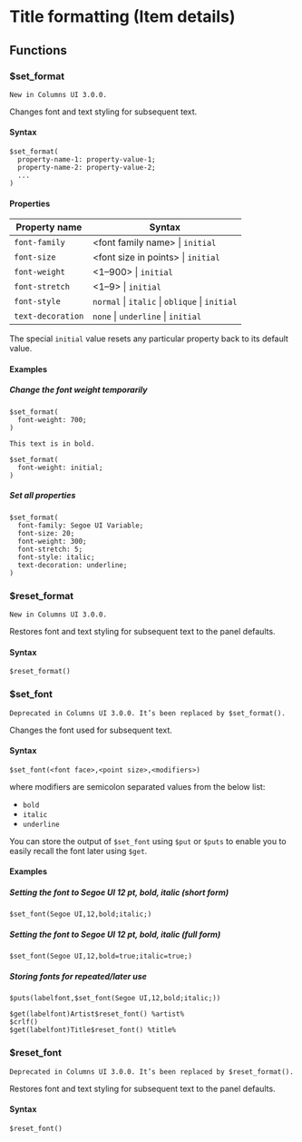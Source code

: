 # Title formatting (Item details)

## Functions

### \$set_format

```{note}
New in Columns UI 3.0.0.
```

Changes font and text styling for subsequent text.

#### Syntax

```
$set_format(
  property-name-1: property-value-1;
  property-name-2: property-value-2;
  ...
)
```

#### Properties

| Property name     | Syntax                                           |
| ----------------- | ------------------------------------------------ |
| `font-family`     | \<font family name>    \| `initial`              |
| `font-size`       | \<font size in points>              \| `initial` |
| `font-weight`     | \<1–900> \| `initial`                            |
| `font-stretch`    | \<1–9> \| `initial`                              |
| `font-style`      | `normal` \| `italic` \| `oblique` \| `initial`   |
| `text-decoration` | `none` \| `underline` \| `initial`               |

The special `initial` value resets any particular property back to its default
value.

#### Examples

##### Change the font weight temporarily

```
$set_format(
  font-weight: 700;
)

This text is in bold.

$set_format(
  font-weight: initial;
)
```

##### Set all properties

```
$set_format(
  font-family: Segoe UI Variable;
  font-size: 20;
  font-weight: 300;
  font-stretch: 5;
  font-style: italic;
  text-decoration: underline;
)
```

### \$reset_format

```{note}
New in Columns UI 3.0.0.
```

Restores font and text styling for subsequent text to the panel defaults.

#### Syntax

```
$reset_format()
```

### \$set_font

```{warning}
Deprecated in Columns UI 3.0.0. It’s been replaced by $set_format().
```

Changes the font used for subsequent text.

#### Syntax

```
$set_font(<font face>,<point size>,<modifiers>)
```

where modifiers are semicolon separated values from the below list:

- `bold`
- `italic`
- `underline`

You can store the output of `$set_font` using `$put` or `$puts` to enable you to
easily recall the font later using `$get`.

#### Examples

##### Setting the font to Segoe UI 12 pt, bold, italic (short form)

```
$set_font(Segoe UI,12,bold;italic;)
```

##### Setting the font to Segoe UI 12 pt, bold, italic (full form)

```
$set_font(Segoe UI,12,bold=true;italic=true;)
```

##### Storing fonts for repeated/later use

```
$puts(labelfont,$set_font(Segoe UI,12,bold;italic;))

$get(labelfont)Artist$reset_font() %artist%
$crlf()
$get(labelfont)Title$reset_font() %title%
```

### \$reset_font

```{warning}
Deprecated in Columns UI 3.0.0. It’s been replaced by $reset_format().
```

Restores font and text styling for subsequent text to the panel defaults.

#### Syntax

```
$reset_font()
```
